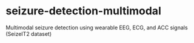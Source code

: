 # seizure-detection-multimodal
Multimodal seizure detection using wearable EEG, ECG, and ACC signals (SeizeIT2 dataset)
